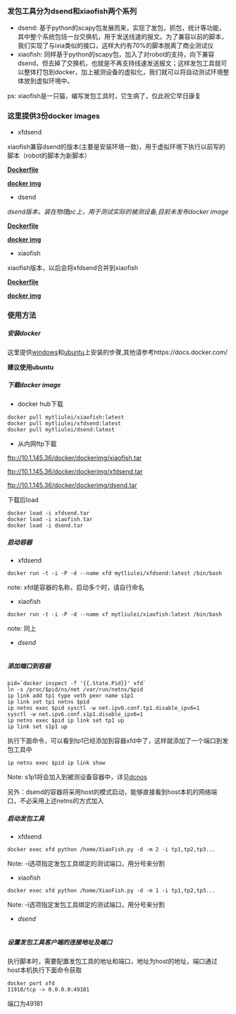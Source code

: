 ### 发包工具分为**dsend**和**xiaofish**两个系列

  * dsend: 基于python的scapy包发展而来，实现了发包，抓包，统计等功能，其中整个系统包括一台交换机，用于发送线速的报文。为了兼容以前的脚本，我们实现了与ixia类似的接口，这样大约有70%的脚本脱离了商业测试仪
  * xiaofish: 同样基于python的scapy包，加入了对robot的支持，向下兼容dsend，但去掉了交换机，也就是不再支持线速发送报文；这样发包工具就可以整体打包到docker，加上被测设备的虚拟化，我们就可以将自动测试环境整体放到虚拟环境中。
  
  ps: xiaofish是一只猫，编写发包工具时，它生病了，仅此祝它早日康复
  
### 这里提供3份docker images
  
  * xfdsend
  
  xiaofish兼容dsend的版本(主要是安装环境一致)，用于虚拟环境下执行以前写的脚本（robot的脚本为新脚本）
  
  **[Dockerfile](../dockerfile/xfdsend/Dockerfile)**
  
  **[docker img](https://registry.hub.docker.com/u/mytliulei/xfdsend/)**
  
  * dsend
  
  *dsend版本，装在物理pc上，用于测试实际的被测设备,目前未发布docker image*
  
  **[Dockerfile]()**
  
  **[docker img]()**
  
  * xiaofish
  
  xiaofish版本，以后会将xfdsend合并到xiaofish
  
  **[Dockerfile](../dockerfile/xiaofish/Dockerfile)**
  
  **[docker img](https://registry.hub.docker.com/u/mytliulei/xiaofish/)**
  
### 使用方法

##### 安装docker

  这里提供[windows](https://docs.docker.com/installation/windows/)和[ubuntu](https://docs.docker.com/installation/ubuntulinux/)上安装的步骤,其他请参考https://docs.docker.com/
  
 **建议使用ubuntu**

##### 下载docker image

 * docker hub下载

```shell
docker pull mytliulei/xiaofish:latest
docker pull mytliulei/xfdsend:latest
docker pull mytliulei/dsend:latest
```

 
 * 从内网ftp下载

ftp://10.1.145.36/docker/dockerimg/xiaofish.tar

ftp://10.1.145.36/docker/dockerimg/xfdsend.tar
 
ftp://10.1.145.36/docker/dockerimg/dsend.tar

下载后load

```shell
docker load -i xfdsend.tar
docker load -i xiaofish.tar
docker load -i dsend.tar
```

##### 启动容器

 * xfdsend
```shell
docker run -t -i -P -d --name xfd mytliulei/xfdsend:latest /bin/bash
```
 note: xfd是容器的名称，启动多个时，请自行命名

 * xiaofish

```shell
docker run -t -i -P -d --name xf mytliulei/xiaofish:latest /bin/bash
```
 note: 同上

 * *dsend*

```shell

```

##### 添加端口到容器

```shell
pid=`docker inspect -f '{{.State.Pid}}' xfd`
ln -s /proc/$pid/ns/net /var/run/netns/$pid
ip link add tp1 type veth peer name s1p1
ip link set tp1 netns $pid
ip netns exec $pid sysctl -w net.ipv6.conf.tp1.disable_ipv6=1
sysctl -w net.ipv6.conf.s1p1.disable_ipv6=1
ip netns exec $pid ip link set tp1 up
ip link set s1p1 up
```

执行下面命令，可以看到tp1已经添加到容器xfd中了，这样就添加了一个端口到发包工具中
```shell
ip netns exec $pid ip link show
```

 Note: s1p1将会加入到被测设备容器中，详见[dcnos](./dcnos.md)
 
 另外：dsend的容器将采用host的模式启动，能够直接看到host本机的网络端口，不必采用上述netns的方式加入


##### 启动发包工具

 * xfdsend

```shell
docker exec xfd python /home/XiaoFish.py -d -m 2 -i tp1,tp2,tp3...
```
 Note: -i选项指定发包工具绑定的测试端口，用分号来分割
 
 * xiaofish

```shell
docker exec xfd python /home/XiaoFish.py -d -m 1 -i tp1,tp2,tp3...
```
  Note: -i选项指定发包工具绑定的测试端口，用分号来分割
  
  * *dsend*

```shell
``` 
  
##### 设置发包工具客户端的连接地址及端口

 执行脚本时，需要配置发包工具的地址和端口，地址为host的地址，端口通过host本机执行下面命令获取
 ```shell
 docker port xfd
 11918/tcp -> 0.0.0.0:49181
 ```
 端口为49181
 
 
